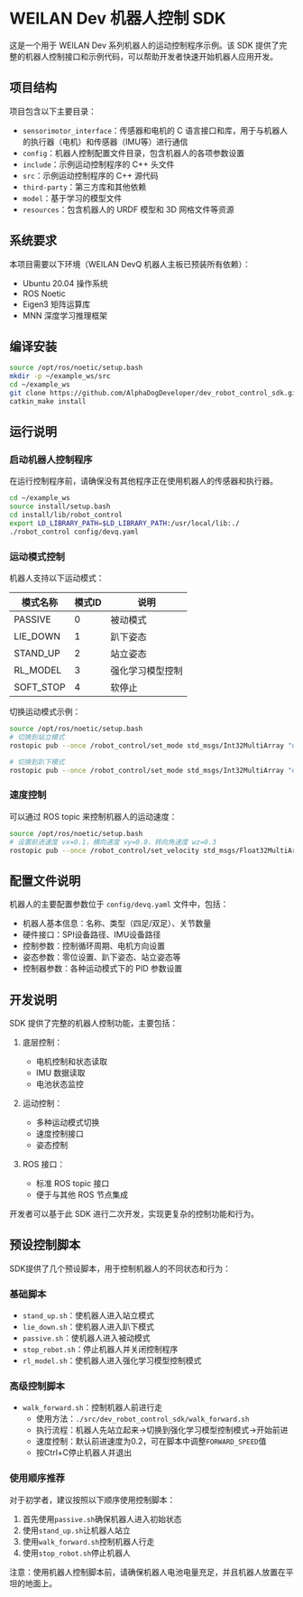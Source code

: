 # WEILAN Dev 机器人控制 SDK

这是一个用于 WEILAN Dev 系列机器人的运动控制程序示例。该 SDK 提供了完整的机器人控制接口和示例代码，可以帮助开发者快速开始机器人应用开发。

## 项目结构

项目包含以下主要目录：

- `sensorimotor_interface`：传感器和电机的 C 语言接口和库，用于与机器人的执行器（电机）和传感器（IMU等）进行通信
- `config`：机器人控制配置文件目录，包含机器人的各项参数设置
- `include`：示例运动控制程序的 C++ 头文件
- `src`：示例运动控制程序的 C++ 源代码
- `third-party`：第三方库和其他依赖
- `model`：基于学习的模型文件
- `resources`：包含机器人的 URDF 模型和 3D 网格文件等资源

## 系统要求

本项目需要以下环境（WEILAN DevQ 机器人主板已预装所有依赖）：

- Ubuntu 20.04 操作系统
- ROS Noetic
- Eigen3 矩阵运算库
- MNN 深度学习推理框架

## 编译安装

```bash
source /opt/ros/noetic/setup.bash
mkdir -p ~/example_ws/src
cd ~/example_ws
git clone https://github.com/AlphaDogDeveloper/dev_robot_control_sdk.git src/robot_control
catkin_make install
```

## 运行说明

### 启动机器人控制程序

在运行控制程序前，请确保没有其他程序正在使用机器人的传感器和执行器。

```bash
cd ~/example_ws
source install/setup.bash 
cd install/lib/robot_control
export LD_LIBRARY_PATH=$LD_LIBRARY_PATH:/usr/local/lib:./
./robot_control config/devq.yaml
```

### 运动模式控制

机器人支持以下运动模式：

| 模式名称 | 模式ID | 说明 |
| --- | --- | --- |
| PASSIVE | 0 | 被动模式 |
| LIE_DOWN | 1 | 趴下姿态 |
| STAND_UP | 2 | 站立姿态 |
| RL_MODEL | 3 | 强化学习模型控制 |
| SOFT_STOP | 4 | 软停止 |

切换运动模式示例：
```bash
source /opt/ros/noetic/setup.bash
# 切换到站立模式
rostopic pub --once /robot_control/set_mode std_msgs/Int32MultiArray "data: [2]"

# 切换到趴下模式
rostopic pub --once /robot_control/set_mode std_msgs/Int32MultiArray "data: [1]"
```

### 速度控制

可以通过 ROS topic 来控制机器人的运动速度：

```bash
source /opt/ros/noetic/setup.bash
# 设置前进速度 vx=0.1，横向速度 vy=0.0，转向角速度 wz=0.3
rostopic pub --once /robot_control/set_velocity std_msgs/Float32MultiArray "data: [0.1, 0.0, 0.3]"
```

## 配置文件说明

机器人的主要配置参数位于 `config/devq.yaml` 文件中，包括：

- 机器人基本信息：名称、类型（四足/双足）、关节数量
- 硬件接口：SPI设备路径、IMU设备路径
- 控制参数：控制循环周期、电机方向设置
- 姿态参数：零位设置、趴下姿态、站立姿态等
- 控制器参数：各种运动模式下的 PID 参数设置

## 开发说明

SDK 提供了完整的机器人控制功能，主要包括：

1. 底层控制：
   - 电机控制和状态读取
   - IMU 数据读取
   - 电池状态监控

2. 运动控制：
   - 多种运动模式切换
   - 速度控制接口
   - 姿态控制

3. ROS 接口：
   - 标准 ROS topic 接口
   - 便于与其他 ROS 节点集成

开发者可以基于此 SDK 进行二次开发，实现更复杂的控制功能和行为。

## 预设控制脚本

SDK提供了几个预设脚本，用于控制机器人的不同状态和行为：

### 基础脚本
- `stand_up.sh`：使机器人进入站立模式
- `lie_down.sh`：使机器人进入趴下模式
- `passive.sh`：使机器人进入被动模式
- `stop_robot.sh`：停止机器人并关闭控制程序
- `rl_model.sh`：使机器人进入强化学习模型控制模式

### 高级控制脚本
- `walk_forward.sh`：控制机器人前进行走
  - 使用方法：`./src/dev_robot_control_sdk/walk_forward.sh`
  - 执行流程：机器人先站立起来→切换到强化学习模型控制模式→开始前进
  - 速度控制：默认前进速度为0.2，可在脚本中调整`FORWARD_SPEED`值
  - 按Ctrl+C停止机器人并退出

### 使用顺序推荐
对于初学者，建议按照以下顺序使用控制脚本：
1. 首先使用`passive.sh`确保机器人进入初始状态
2. 使用`stand_up.sh`让机器人站立
3. 使用`walk_forward.sh`控制机器人行走
4. 使用`stop_robot.sh`停止机器人

注意：使用机器人控制脚本前，请确保机器人电池电量充足，并且机器人放置在平坦的地面上。
